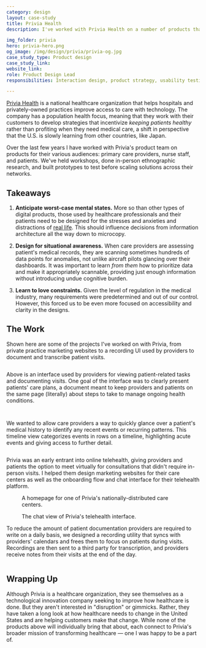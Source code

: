 ```yaml
---
category: design
layout: case-study
title: Privia Health
description: I've worked with Privia Health on a number of products that support medical providers' workflows and patients' access to care. 

img_folder: privia
hero: privia-hero.png
og_image: /img/design/privia/privia-og.jpg
case_study_type: Product design
case_study_link:
website_link:
role: Product Design Lead
responsibilities: Interaction design, product strategy, usability testing, design system extension

---
```


<p><a href="https://www.priviahealth.com/">Privia Health</a> is a national healthcare organization that helps hospitals and privately-owned practices improve access to care with technology. The company has a population health focus, meaning that they work with their customers to develop strategies that incentivize <i>keeping patients healthy</i> rather than profiting when they need medical care, a shift in perspective that the U.S. is slowly learning from other countries, like Japan.</p>

<p>Over the last few years I have worked with Privia's product team on products for their various audiences: primary care providers, nurse staff, and patients. We've held workshops, done in-person ethnographic research, and built prototypes to test before scaling solutions across their networks.</p>

<div class="what-i-learned">
	<h2>Takeaways</h2>
	<ol class="learned-things">
		<li><p><b>Anticipate worst-case mental states.</b> More so than other types of digital products, those used by healthcare professionals and their patients need to be designed for the stresses and anxieties and distractions of <a href="https://abookapart.com/products/design-for-real-life">real life</a>. This should influence decisions from information architecture all the way down to microcopy.</p></li>
		<li><p><b>Design for situational awareness.</b> When care providers are assessing patient's medical records, they are scanning sometimes hundreds of data points for anomalies, not unlike aircraft pilots glancing over their dashboards. It was important to learn <i>from them</i> how to prioritize data and make it appropriately scannable, providing just enough information without introducing undue cognitive burden.</p></li>
		<li><p><b>Learn to love constraints.</b> Given the level of regulation in the medical industry, many requirements were predetermined and out of our control. However, this forced us to be even more focused on accessibility and clarity in the designs.</p></li>
	</ol>
</div>

<h2>The Work</h2>
<p>Shown here are some of the projects I've worked on with Privia, from private practice marketing websites to a recording UI used by providers to document and transcribe patient visits.</p>

<figure class="almost-body-width">
	<img src="/img/design/privia/privia-provider.png" alt="">
	<figcaption></figcaption>
</figure>

<p>Above is an interface used by providers for viewing patient-related tasks and documenting visits. One goal of the interface was to clearly present patients' care plans, a document meant to keep providers and patients on the same page (literally) about steps to take to manage ongoing health conditions.</p>

<div class="two-up-container">
	<figure>
		<img src="/img/design/privia/privia-provider-actions.png" alt="">
	</figure>
	<figure>
		<img src="/img/design/privia/privia-provider-chat.png" alt="">
	</figure>
</div>

<p>We wanted to allow care providers a way to quickly glance over a patient's medical history to identify any recent events or recurring patterns. This timeline view categorizes events in rows on a timeline, highlighting acute events and giving access to further detail.</p>

<figure class="content-width">
	<img src="/img/design/privia/privia-timeline.png" alt="">
</figure>

<p>Privia was an early entrant into online telehealth, giving providers and patients the option to meet virtually for consultations that didn't require in-person visits. I helped them design marketing websites for their care centers as well as the onboarding flow and chat interface for their telehealth platform.</p>

<figure class="almost-body-width">
	<img src="/img/design/privia/privia-care-center.png" alt="">
	<figcaption>A homepage for one of Privia's nationally-distributed care centers.</figcaption>
</figure>

<figure class="content-width">
	<img src="/img/design/privia/privia-telehealth.jpg" alt="">
	<figcaption>The chat view of Privia's telehealth interface.</figcaption>
</figure>

<p>To reduce the amount of patient documentation providers are required to write on a daily basis, we designed a recording utility that syncs with providers' calendars and frees them to focus on patients during visits. Recordings are then sent to a third party for transcription, and providers receive notes from their visits at the end of the day.</p>

<figure class="almost-body-width">
	<img src="/img/design/privia/privia-recorder.png" alt="">
</figure>

<h2>Wrapping Up</h2>
<p>Although Privia is a healthcare organization, they see themselves as a technological innovation company seeking to improve how healthcare is done. But they aren't interested in "disruption" or gimmicks. Rather, they have taken a long look at how healthcare needs to change in the United States and are helping customers make that change. While none of the products above will individually bring that about, each connect to Privia's broader mission of transforming healthcare — one I was happy to be a part of.</p>
